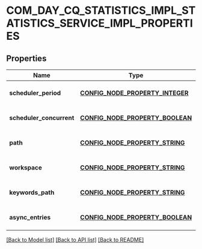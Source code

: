 # COM_DAY_CQ_STATISTICS_IMPL_STATISTICS_SERVICE_IMPL_PROPERTIES

## Properties
Name | Type | Description | Notes
------------ | ------------- | ------------- | -------------
**scheduler_period** | [**CONFIG_NODE_PROPERTY_INTEGER**](configNodePropertyInteger.md) |  | [optional] [default to null]
**scheduler_concurrent** | [**CONFIG_NODE_PROPERTY_BOOLEAN**](configNodePropertyBoolean.md) |  | [optional] [default to null]
**path** | [**CONFIG_NODE_PROPERTY_STRING**](configNodePropertyString.md) |  | [optional] [default to null]
**workspace** | [**CONFIG_NODE_PROPERTY_STRING**](configNodePropertyString.md) |  | [optional] [default to null]
**keywords_path** | [**CONFIG_NODE_PROPERTY_STRING**](configNodePropertyString.md) |  | [optional] [default to null]
**async_entries** | [**CONFIG_NODE_PROPERTY_BOOLEAN**](configNodePropertyBoolean.md) |  | [optional] [default to null]

[[Back to Model list]](../README.md#documentation-for-models) [[Back to API list]](../README.md#documentation-for-api-endpoints) [[Back to README]](../README.md)


